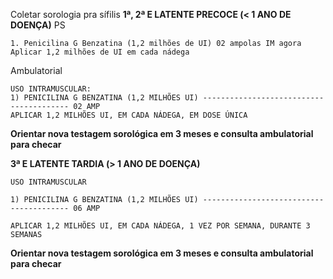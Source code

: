 Coletar sorologia pra sífilis
**1ª, 2ª E LATENTE PRECOCE (< 1 ANO DE DOENÇA)**
PS
```
1. Penicilina G Benzatina (1,2 milhões de UI) 02 ampolas IM agora
Aplicar 1,2 milhões de UI em cada nádega
```

Ambulatorial
```
USO INTRAMUSCULAR:
1) PENICILINA G BENZATINA (1,2 MILHÕES UI) ---------------------------------------- 02 AMP
APLICAR 1,2 MILHÕES UI, EM CADA NÁDEGA, EM DOSE ÚNICA
```
**Orientar nova testagem sorológica em 3 meses e consulta ambulatorial para checar**

**3ª E LATENTE TARDIA (> 1 ANO DE DOENÇA)**
```
USO INTRAMUSCULAR

1) PENICILINA G BENZATINA (1,2 MILHÕES UI) ---------------------------------------- 06 AMP

APLICAR 1,2 MILHÕES UI, EM CADA NÁDEGA, 1 VEZ POR SEMANA, DURANTE 3 SEMANAS
```
**Orientar nova testagem sorológica em 3 meses e consulta ambulatorial para checar**
